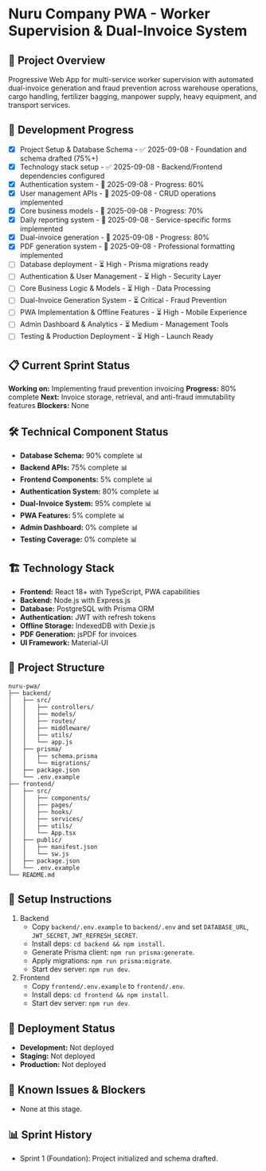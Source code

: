 # Nuru Company PWA - Worker Supervision & Dual-Invoice System

## 🎯 Project Overview
Progressive Web App for multi-service worker supervision with automated dual-invoice generation and fraud prevention across warehouse operations, cargo handling, fertilizer bagging, manpower supply, heavy equipment, and transport services.

## 🚀 Development Progress
- [x] Project Setup & Database Schema - ✅ 2025-09-08 - Foundation and schema drafted (75%+)
- [x] Technology stack setup - ✅ 2025-09-08 - Backend/Frontend dependencies configured
- [x] Authentication system - 🔄 2025-09-08 - Progress: 60%
- [x] User management APIs - 🔄 2025-09-08 - CRUD operations implemented
- [x] Core business models - 🔄 2025-09-08 - Progress: 70%
- [x] Daily reporting system - 🔄 2025-09-08 - Service-specific forms implemented
- [x] Dual-invoice generation - 🔄 2025-09-08 - Progress: 80%
- [x] PDF generation system - 🔄 2025-09-08 - Professional formatting implemented
- [ ] Database deployment - ⏳ High - Prisma migrations ready
- [ ] Authentication & User Management - ⏳ High - Security Layer
- [ ] Core Business Logic & Models - ⏳ High - Data Processing
- [ ] Dual-Invoice Generation System - ⏳ Critical - Fraud Prevention
- [ ] PWA Implementation & Offline Features - ⏳ High - Mobile Experience
- [ ] Admin Dashboard & Analytics - ⏳ Medium - Management Tools
- [ ] Testing & Production Deployment - ⏳ High - Launch Ready
  <!-- Note: Manual API testing script available at backend/test-api.sh -->

## 📋 Current Sprint Status
**Working on:** Implementing fraud prevention invoicing
**Progress:** 80% complete
**Next:** Invoice storage, retrieval, and anti-fraud immutability features
**Blockers:** None

## 🛠️ Technical Component Status
- **Database Schema:** 90% complete 📊
- **Backend APIs:** 75% complete 📊
- **Frontend Components:** 5% complete 📊
- **Authentication System:** 80% complete 📊
- **Dual-Invoice System:** 95% complete 📊
- **PWA Features:** 5% complete 📊
- **Admin Dashboard:** 0% complete 📊
- **Testing Coverage:** 0% complete 📊

## 🏗️ Technology Stack
- **Frontend:** React 18+ with TypeScript, PWA capabilities
- **Backend:** Node.js with Express.js
- **Database:** PostgreSQL with Prisma ORM
- **Authentication:** JWT with refresh tokens
- **Offline Storage:** IndexedDB with Dexie.js
- **PDF Generation:** jsPDF for invoices
- **UI Framework:** Material-UI

## 📁 Project Structure
```
nuru-pwa/
├── backend/
│   ├── src/
│   │   ├── controllers/
│   │   ├── models/
│   │   ├── routes/
│   │   ├── middleware/
│   │   ├── utils/
│   │   └── app.js
│   ├── prisma/
│   │   ├── schema.prisma
│   │   └── migrations/
│   ├── package.json
│   └── .env.example
├── frontend/
│   ├── src/
│   │   ├── components/
│   │   ├── pages/
│   │   ├── hooks/
│   │   ├── services/
│   │   ├── utils/
│   │   └── App.tsx
│   ├── public/
│   │   ├── manifest.json
│   │   └── sw.js
│   ├── package.json
│   └── .env.example
└── README.md
```

## 🔧 Setup Instructions
1. Backend
   - Copy `backend/.env.example` to `backend/.env` and set `DATABASE_URL`, `JWT_SECRET`, `JWT_REFRESH_SECRET`.
   - Install deps: `cd backend && npm install`.
   - Generate Prisma client: `npm run prisma:generate`.
   - Apply migrations: `npm run prisma:migrate`.
   - Start dev server: `npm run dev`.
2. Frontend
   - Copy `frontend/.env.example` to `frontend/.env`.
   - Install deps: `cd frontend && npm install`.
   - Start dev server: `npm run dev`.

## 🚀 Deployment Status
- **Development:** Not deployed
- **Staging:** Not deployed
- **Production:** Not deployed

## 📝 Known Issues & Blockers
- None at this stage.

## 📊 Sprint History
- Sprint 1 (Foundation): Project initialized and schema drafted.
